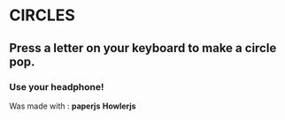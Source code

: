 # CIRCLES

## Press a letter on your keyboard to make a circle pop.
### Use your headphone!

Was made with :
 **paperjs**
 **Howlerjs**
